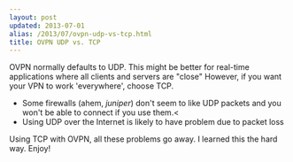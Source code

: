 ```yaml
---
layout: post
updated: 2013-07-01
alias: /2013/07/ovpn-udp-vs-tcp.html
title: OVPN UDP vs. TCP
---
```


OVPN normally defaults to UDP.  This might be better for real-time
applications where all clients and servers are "close" However, if you
want your VPN to work 'everywhere', choose TCP.

* Some firewalls (ahem, <i>juniper</i>) don't seem to like UDP packets
  and you won't be able to connect if you use them.<
* Using UDP over the Internet is likely to have problem due to packet
  loss


Using TCP with OVPN, all these problems go away.  I learned this the
hard way.  Enjoy!
